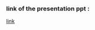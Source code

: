 ### link of the presentation ppt : 
<a href="https://docs.google.com/presentation/d/1N8qUdjNhn9ZI66ddHo8L_5h-br12iVo4/edit?fbclid=IwAR1esyP51qrKhVEZloGZos8tQVPvX4AftGGEJ_B-6TMWERYoL3TsCWN0h3E#slide=id.p1">link</a>